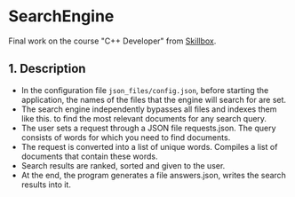 # SearchEngine
Final work on the course "C++ Developer" from [Skillbox](https://skillbox.ru).
## 1. Description
+ In the configuration file `json_files/config.json`, before starting the application, the names of the files that the engine will search for are set.
+ The search engine independently bypasses all files and indexes them like this. to find the most relevant documents for any search query.
+ The user sets a request through a JSON file requests.json. The query consists of words for which you need to find documents.
+ The request is converted into a list of unique words. Compiles a list of documents that contain these words.
+ Search results are ranked, sorted and given to the user.
+ At the end, the program generates a file answers.json, writes the search results into it.
